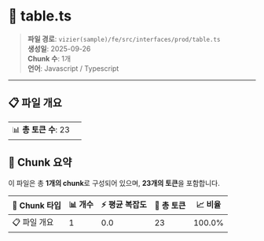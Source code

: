 # 📄 table.ts

> **파일 경로**: `vizier(sample)/fe/src/interfaces/prod/table.ts`  
> **생성일**: 2025-09-26  
> **Chunk 수**: 1개  
> **언어**: Javascript / Typescript
---


## 📋 파일 개요

| | |
|--|--|
| 📊 **총 토큰 수**: 23 |  |






## 🧩 Chunk 요약

이 파일은 총 **1개의 chunk**로 구성되어 있으며, **23개의 토큰**을 포함합니다.

| 🧩 Chunk 타입 | 📊 개수 | ⚡ 평균 복잡도 | 📝 총 토큰 | 📈 비율 |
|---------------|--------|-------------|----------|--------|
| 📋 파일 개요 | 1 | 0.0 | 23 | 100.0% |

